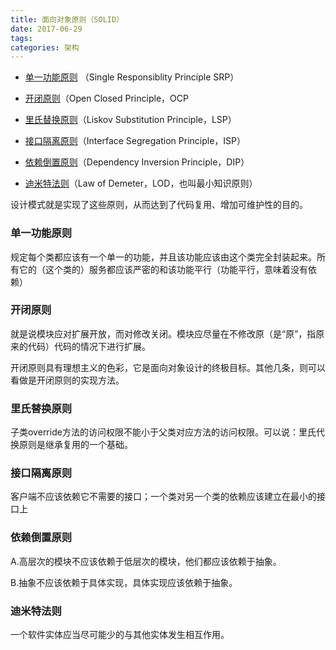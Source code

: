 ```yaml
---
title: 面向对象原则（SOLID）
date: 2017-06-29
tags:
categories: 架构
---
```


- [单一功能原则](https://zh.wikipedia.org/wiki/%E5%8D%95%E4%B8%80%E5%8A%9F%E8%83%BD%E5%8E%9F%E5%88%99) （Single Responsiblity Principle SRP）
- [开闭原则](http://baike.baidu.com/view/866233.htm)（Open Closed Principle，OCP
- [里氏替换原则](http://baike.baidu.com/view/1638361.htm)（Liskov Substitution Principle，LSP）
- [接口隔离原则](http://baike.baidu.com/view/1638378.htm)（Interface Segregation Principle，ISP）
- [依赖倒置原则](http://baike.baidu.com/view/1996652.htm)（Dependency Inversion Principle，DIP）



- [迪米特法则](http://baike.baidu.com/view/823220.htm)（Law of Demeter，LOD，也叫最小知识原则）

<!-- more -->

设计模式就是实现了这些原则，从而达到了代码复用、增加可维护性的目的。



### **单一功能原则**

规定每个类都应该有一个单一的功能，并且该功能应该由这个类完全封装起来。所有它的（这个类的）服务都应该严密的和该功能平行（功能平行，意味着没有依赖）



### 开闭原则

就是说模块应对扩展开放，而对修改关闭。模块应尽量在不修改原（是“原”，指原来的代码）代码的情况下进行扩展。

开闭原则具有理想主义的色彩，它是面向对象设计的终极目标。其他几条，则可以看做是开闭原则的实现方法。



### 里氏替换原则

子类override方法的访问权限不能小于父类对应方法的访问权限。可以说：里氏代换原则是继承复用的一个基础。



### 接口隔离原则

客户端不应该依赖它不需要的接口；一个类对另一个类的依赖应该建立在最小的接口上



### 依赖倒置原则

A.高层次的模块不应该依赖于低层次的模块，他们都应该依赖于抽象。



B.抽象不应该依赖于具体实现，具体实现应该依赖于抽象。



### 迪米特法则

一个软件实体应当尽可能少的与其他实体发生相互作用。